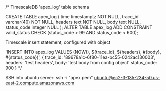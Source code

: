 /*
TimescaleDB 'apex_log' table schema

CREATE TABLE apex_log (
	time          timestamptz NOT NULL,
	trace_id      varchar(40) NOT NULL,
	headers       text        NOT NULL,
	body          text        NULL,
	status_code   integer     NULL
);
ALTER TABLE apex_log ADD CONSTRAINT valid_status CHECK (status_code > 99 AND status_code < 600);

Timescale insert statement, configured with object

'INSERT INTO apex_log VALUES (NOW(), ${trace_id}, ${headers}, #{body}, #{status_code})', {
	trace_id: '89678a1c-6f80-11ea-bc55-0242ac130003',
	headers: 'test headers',
	body: 'test body from config object'
	status_code: 900
}
*/

SSH into ubuntu server:
ssh -i "apex.pem" ubuntu@ec2-3-135-234-50.us-east-2.compute.amazonaws.com
